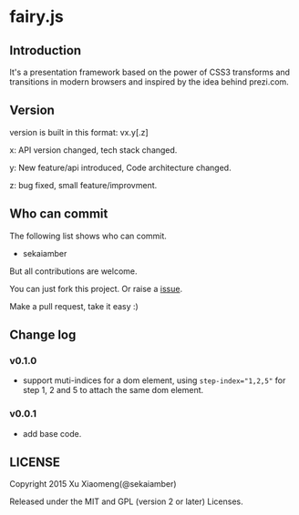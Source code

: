 # fairy.js

## Introduction

It's a presentation framework based on the power of CSS3 transforms and transitions in modern browsers and inspired by the idea behind prezi.com.

## Version

version is built in this format: vx.y[.z]

x: API version changed, tech stack changed.

y: New feature/api introduced, Code architecture changed.

z: bug fixed, small feature/improvment.

## Who can commit

The following list shows who can commit.

* sekaiamber

But all contributions are welcome.

You can just fork this project. Or raise a [issue](https://github.com/sekaiamber/fairy.js/issues).

Make a pull request, take it easy :)

## Change log

### v0.1.0

* support muti-indices for a dom element, using `step-index="1,2,5"` for step 1, 2 and 5 to attach the same dom element.

### v0.0.1

* add base code.

## LICENSE

Copyright 2015 Xu Xiaomeng(@sekaiamber)

Released under the MIT and GPL (version 2 or later) Licenses.
